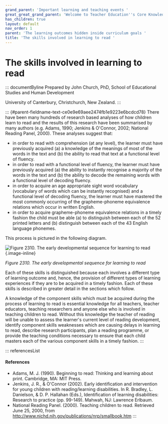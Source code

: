 ```yaml
---
grand_parent: 'Important learning and teaching events '
great_great_grand_parent: 'Welcome to Teacher Education''s Core Knowledge and Skills.'
has_children: true
layout: default
nav_order: 1
parent: 'The learning outcomes hidden inside curriculum goals '
title: 'The skills involved in learning to read '
---
```

# The skills involved in learning to read 


::: documentByline
Prepared by John Church, PhD, School of Educational Studies and Human
Development

University of Canterbury, Christchurch, New Zealand.
:::

::: {#parent-fieldname-text-ce0e9e69aee2474fb1e9223e6bcdcd78}
There have been many hundreds of research based analyses of how children
learn to read and the results of this research have been summarised by
many authors (e.g. Adams, 1990; Jenkins & O\'Connor, 2002; National
Reading Panel, 2000). These analyses suggest that:

-   in order to read with comprehension (at any level), the learner must
    have previously acquired (a) a knowledge of the meanings of most of
    the words in the text and (b) the ability to read that text at a
    functional level of fluency.
-   in order to read with a functional level of fluency, the learner
    must have previously acquired (a) the ability to instantly recognise
    a majority of the words in the text and (b) the ability to decode
    the remaining words with a functional level of decoding fluency.
-   in order to acquire an age appropriate sight word vocabulary
    (vocabulary of words which can be instantly recognised) and a
    functional level of decoding fluency, the learner must have mastered
    the most commonly occurring of the grapheme-phoneme equivalence
    relations which occur in written English.
-   in order to acquire grapheme-phoneme equivalence relations in a
    timely fashion the child must be able (a) to distinguish between
    each of the 52 printed letters and (b) distinguish between each of
    the 43 English language phonemes.

This process is pictured in the following diagram.

![Figure 2310. The early developmental sequence for learning to
read](../../../../../assets/images/TECKSFig2310.png "Figure 2310. The early developmental sequence for learning to read"){.image-inline}

*Figure 2310. The early developmental sequence for learning to read*

Each of these skills is distinguished because each involves a different
type of learning outcome and, hence, the provision of different types of
learning experiences if they are to be acquired in a timely fashion.
Each of these skills is described in greater detail in the sections
which follow.

A knowledge of the component skills which must be acquired during the
process of learning to read is essential knowledge for all teachers,
teacher educators, teaching researchers and anyone else who is involved
in teaching children to read. Without this knowledge the teacher of
reading will be unable to assess the learner's current level of reading
development, identify component skills weaknesses which are causing
delays in learning to read, describe research participants, plan a
reading programme, or provide the teaching conditions necessary to
ensure that each child masters each of the various component skills in a
timely fashion.
:::

::: referencesList
#### References

-   Adams, M. J. (1990). Beginning to read: Thinking and learning about
    print. Cambridge, MA: MIT Press.
-   Jenkins, J. R., & O\'Connor (2002). Early identification and
    intervention for young children with reading/learning disabilities.
    In R. Bradley, L. Danielson, & D. P. Hallahan (Eds.), Identification
    of learning disabilities: Research to practice (pp. 99-149). Mahwah,
    NJ: Lawrence Erlbaum.
-   National Reading Panel. (2000). Teaching children to read. Retrieved
    June 25, 2000, from
    http://www.nichd.nih.gov/publications/nrp/smallbook.htm
:::
